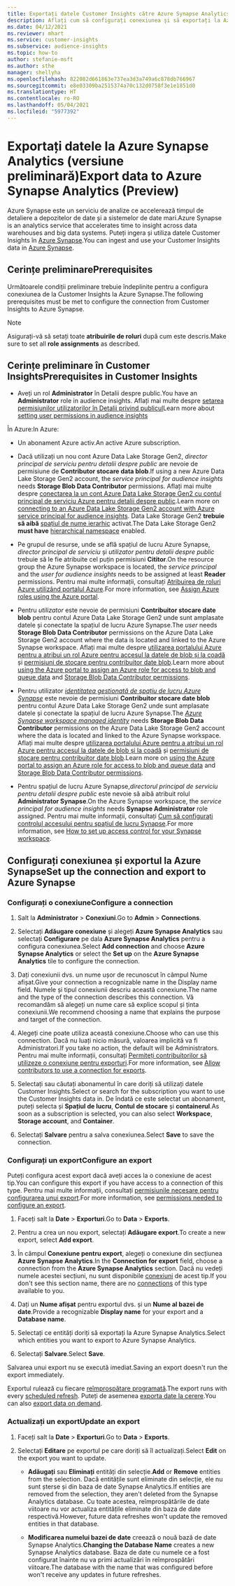 ```yaml
---
title: Exportați datele Customer Insights către Azure Synapse Analytics
description: Aflați cum să configurați conexiunea și să exportați la Azure Synapse Analytics.
ms.date: 04/12/2021
ms.reviewer: mhart
ms.service: customer-insights
ms.subservice: audience-insights
ms.topic: how-to
author: stefanie-msft
ms.author: sthe
manager: shellyha
ms.openlocfilehash: 822082d661863e737ea3d3a749a6c878db766967
ms.sourcegitcommit: e8e03309ba2515374a70c132d0758f3e1e1851d0
ms.translationtype: HT
ms.contentlocale: ro-RO
ms.lasthandoff: 05/04/2021
ms.locfileid: "5977392"
---
```

# <a name="export-data-to-azure-synapse-analytics-preview"></a><span data-ttu-id="f4f2a-103">Exportați datele la Azure Synapse Analytics (versiune preliminară)</span><span class="sxs-lookup"><span data-stu-id="f4f2a-103">Export data to Azure Synapse Analytics (Preview)</span></span>

<span data-ttu-id="f4f2a-104">Azure Synapse este un serviciu de analize ce accelerează timpul de detaliere a depozitelor de date și a sistemelor de date mari.</span><span class="sxs-lookup"><span data-stu-id="f4f2a-104">Azure Synapse is an analytics service that accelerates time to insight across data warehouses and big data systems.</span></span> <span data-ttu-id="f4f2a-105">Puteți ingera și utiliza datele Customer Insights în [Azure Synapse](/azure/synapse-analytics/overview-what-is).</span><span class="sxs-lookup"><span data-stu-id="f4f2a-105">You can ingest and use your Customer Insights data in [Azure Synapse](/azure/synapse-analytics/overview-what-is).</span></span>

## <a name="prerequisites"></a><span data-ttu-id="f4f2a-106">Cerințe preliminare</span><span class="sxs-lookup"><span data-stu-id="f4f2a-106">Prerequisites</span></span>

<span data-ttu-id="f4f2a-107">Următoarele condiții preliminare trebuie îndeplinite pentru a configura conexiunea de la Customer Insights la Azure Synapse.</span><span class="sxs-lookup"><span data-stu-id="f4f2a-107">The following prerequisites must be met to configure the connection from Customer Insights to Azure Synapse.</span></span>

> [!NOTE]
> <span data-ttu-id="f4f2a-108">Asigurați-vă să setați toate **atribuirile de roluri** după cum este descris.</span><span class="sxs-lookup"><span data-stu-id="f4f2a-108">Make sure to set all **role assignments** as described.</span></span>  

## <a name="prerequisites-in-customer-insights"></a><span data-ttu-id="f4f2a-109">Cerințe preliminare în Customer Insights</span><span class="sxs-lookup"><span data-stu-id="f4f2a-109">Prerequisites in Customer Insights</span></span>

* <span data-ttu-id="f4f2a-110">Aveți un rol **Administrator** în Detalii despre public.</span><span class="sxs-lookup"><span data-stu-id="f4f2a-110">You have an **Administrator** role in audience insights.</span></span> <span data-ttu-id="f4f2a-111">Aflați mai multe despre [setarea permisiunilor utilizatorilor în Detalii privind publicul](permissions.md#assign-roles-and-permissions)</span><span class="sxs-lookup"><span data-stu-id="f4f2a-111">Learn more about [setting user permissions in audience insights](permissions.md#assign-roles-and-permissions)</span></span>

<span data-ttu-id="f4f2a-112">În Azure:</span><span class="sxs-lookup"><span data-stu-id="f4f2a-112">In Azure:</span></span> 

- <span data-ttu-id="f4f2a-113">Un abonament Azure activ.</span><span class="sxs-lookup"><span data-stu-id="f4f2a-113">An active Azure subscription.</span></span>

- <span data-ttu-id="f4f2a-114">Dacă utilizați un nou cont Azure Data Lake Storage Gen2, *director principal de serviciu pentru detalii despre public* are nevoie de permisiune de **Contributor stocare data blob**.</span><span class="sxs-lookup"><span data-stu-id="f4f2a-114">If using a new Azure Data Lake Storage Gen2 account, the *service principal for audience insights* needs **Storage Blob Data Contributor** permissions.</span></span> <span data-ttu-id="f4f2a-115">Aflați mai multe despre [conectarea la un cont Azure Data Lake Storage Gen2 cu contul principal de serviciu Azure pentru detalii despre public](connect-service-principal.md).</span><span class="sxs-lookup"><span data-stu-id="f4f2a-115">Learn more on [connecting to an Azure Data Lake Storage Gen2 account with Azure service principal for audience insights](connect-service-principal.md).</span></span> <span data-ttu-id="f4f2a-116">Data Lake Storage Gen2 **trebuie să aibă** [spațiul de nume ierarhic](/azure/storage/blobs/data-lake-storage-namespace) activat.</span><span class="sxs-lookup"><span data-stu-id="f4f2a-116">The Data Lake Storage Gen2 **must have** [hierarchical namespace](/azure/storage/blobs/data-lake-storage-namespace) enabled.</span></span>

- <span data-ttu-id="f4f2a-117">Pe grupul de resurse, unde se află spațiul de lucru Azure Synapse, *director principal de serviciu* și *utilizator pentru detalii despre public* trebuie să le fie atribuite cel puțin permisiuni **Cititor**.</span><span class="sxs-lookup"><span data-stu-id="f4f2a-117">On the resource group the Azure Synapse workspace is located, the *service principal* and the *user for audience insights* needs to be assigned at least **Reader** permissions.</span></span> <span data-ttu-id="f4f2a-118">Pentru mai multe informații, consultați [Atribuirea de roluri Azure utilizând portalul Azure](/azure/role-based-access-control/role-assignments-portal).</span><span class="sxs-lookup"><span data-stu-id="f4f2a-118">For more information, see [Assign Azure roles using the Azure portal](/azure/role-based-access-control/role-assignments-portal).</span></span>

- <span data-ttu-id="f4f2a-119">Pentru *utilizator* este nevoie de permisiuni **Contribuitor stocare date blob** pentru contul Azure Data Lake Storage Gen2 unde sunt amplasate datele și conectate la spațiul de lucru Azure Synapse.</span><span class="sxs-lookup"><span data-stu-id="f4f2a-119">The *user* needs **Storage Blob Data Contributor** permissions on the Azure Data Lake Storage Gen2 account where the data is located and linked to the Azure Synapse workspace.</span></span> <span data-ttu-id="f4f2a-120">Aflați mai multe despre [utilizarea portalului Azure pentru a atribui un rol Azure pentru accesul la datele de blob și la coadă](/azure/storage/common/storage-auth-aad-rbac-portal) și [permisiuni de stocare pentru contribuitor date blob](/azure/role-based-access-control/built-in-roles#storage-blob-data-contributor).</span><span class="sxs-lookup"><span data-stu-id="f4f2a-120">Learn more about [using the Azure portal to assign an Azure role for access to blob and queue data](/azure/storage/common/storage-auth-aad-rbac-portal) and [Storage Blob Data Contributor permissions](/azure/role-based-access-control/built-in-roles#storage-blob-data-contributor).</span></span>

- <span data-ttu-id="f4f2a-121">Pentru utilizator *[identitatea gestionată de spațiu de lucru Azure Synapse](/azure/synapse-analytics/security/synapse-workspace-managed-identity)* este nevoie de permisiuni **Contribuitor stocare date blob** pentru contul Azure Data Lake Storage Gen2 unde sunt amplasate datele și conectate la spațiul de lucru Azure Synapse.</span><span class="sxs-lookup"><span data-stu-id="f4f2a-121">The *[Azure Synapse workspace managed identity](/azure/synapse-analytics/security/synapse-workspace-managed-identity)* needs **Storage Blob Data Contributor** permissions on the Azure Data Lake Storage Gen2 account where the data is located and linked to the Azure Synapse workspace.</span></span> <span data-ttu-id="f4f2a-122">Aflați mai multe despre [utilizarea portalului Azure pentru a atribui un rol Azure pentru accesul la datele de blob și la coadă](/azure/storage/common/storage-auth-aad-rbac-portal) și [permisiuni de stocare pentru contribuitor date blob](/azure/role-based-access-control/built-in-roles#storage-blob-data-contributor).</span><span class="sxs-lookup"><span data-stu-id="f4f2a-122">Learn more on [using the Azure portal to assign an Azure role for access to blob and queue data](/azure/storage/common/storage-auth-aad-rbac-portal) and [Storage Blob Data Contributor permissions](/azure/role-based-access-control/built-in-roles#storage-blob-data-contributor).</span></span>

- <span data-ttu-id="f4f2a-123">Pentru spațiul de lucru Azure Synapse,*directorul principal de serviciu pentru detalii despre public* este nevoie să aibă atribuit rolul **Administrator Synapse**.</span><span class="sxs-lookup"><span data-stu-id="f4f2a-123">On the Azure Synapse workspace, the *service principal for audience insights* needs **Synapse Administrator** role assigned.</span></span> <span data-ttu-id="f4f2a-124">Pentru mai multe informații, consultați [Cum să configurați controlul accesului pentru spațiul de lucru Synapse](/azure/synapse-analytics/security/how-to-set-up-access-control).</span><span class="sxs-lookup"><span data-stu-id="f4f2a-124">For more information, see [How to set up access control for your Synapse workspace](/azure/synapse-analytics/security/how-to-set-up-access-control).</span></span>

## <a name="set-up-the-connection-and-export-to-azure-synapse"></a><span data-ttu-id="f4f2a-125">Configurați conexiunea și exportul la Azure Synapse</span><span class="sxs-lookup"><span data-stu-id="f4f2a-125">Set up the connection and export to Azure Synapse</span></span>

### <a name="configure-a-connection"></a><span data-ttu-id="f4f2a-126">Configurați o conexiune</span><span class="sxs-lookup"><span data-stu-id="f4f2a-126">Configure a connection</span></span>

1. <span data-ttu-id="f4f2a-127">Salt la **Administrator** > **Conexiuni**.</span><span class="sxs-lookup"><span data-stu-id="f4f2a-127">Go to **Admin** > **Connections**.</span></span>

1. <span data-ttu-id="f4f2a-128">Selectați **Adăugare conexiune** și alegeți **Azure Synapse Analytics** sau selectați **Configurare** pe dala **Azure Synapse Analytics** pentru a configura conexiunea.</span><span class="sxs-lookup"><span data-stu-id="f4f2a-128">Select **Add connection** and choose **Azure Synapse Analytics** or select the **Set up** on the **Azure Synapse Analytics** tile to configure the connection.</span></span>

1. <span data-ttu-id="f4f2a-129">Dați conexiunii dvs. un nume ușor de recunoscut în câmpul Nume afișat.</span><span class="sxs-lookup"><span data-stu-id="f4f2a-129">Give your connection a recognizable name in the Display name field.</span></span> <span data-ttu-id="f4f2a-130">Numele și tipul conexiunii descriu această conexiune.</span><span class="sxs-lookup"><span data-stu-id="f4f2a-130">The name and the type of the connection describes this connection.</span></span> <span data-ttu-id="f4f2a-131">Vă recomandăm să alegeți un nume care să explice scopul și ținta conexiunii.</span><span class="sxs-lookup"><span data-stu-id="f4f2a-131">We recommend choosing a name that explains the purpose and target of the connection.</span></span>

1. <span data-ttu-id="f4f2a-132">Alegeți cine poate utiliza această conexiune.</span><span class="sxs-lookup"><span data-stu-id="f4f2a-132">Choose who can use this connection.</span></span> <span data-ttu-id="f4f2a-133">Dacă nu luați nicio măsură, valoarea implicită va fi Administratori.</span><span class="sxs-lookup"><span data-stu-id="f4f2a-133">If you take no action, the default will be Administrators.</span></span> <span data-ttu-id="f4f2a-134">Pentru mai multe informații, consultați [Permiteți contribuitorilor să utilizeze o conexiune pentru exporturi](connections.md#allow-contributors-to-use-a-connection-for-exports).</span><span class="sxs-lookup"><span data-stu-id="f4f2a-134">For more information, see [Allow contributors to use a connection for exports](connections.md#allow-contributors-to-use-a-connection-for-exports).</span></span>

1. <span data-ttu-id="f4f2a-135">Selectați sau căutați abonamentul în care doriți să utilizați datele Customer Insights.</span><span class="sxs-lookup"><span data-stu-id="f4f2a-135">Select or search for the subscription you want to use the Customer Insights data in.</span></span> <span data-ttu-id="f4f2a-136">De îndată ce este selectat un abonament, puteți selecta și **Spațiul de lucru**, **Contul de stocare** și **containerul**.</span><span class="sxs-lookup"><span data-stu-id="f4f2a-136">As soon as a subscription is selected, you can also select **Workspace**, **Storage account**, and **Container**.</span></span>

1. <span data-ttu-id="f4f2a-137">Selectați **Salvare** pentru a salva conexiunea.</span><span class="sxs-lookup"><span data-stu-id="f4f2a-137">Select **Save** to save the connection.</span></span>

### <a name="configure-an-export"></a><span data-ttu-id="f4f2a-138">Configurați un export</span><span class="sxs-lookup"><span data-stu-id="f4f2a-138">Configure an export</span></span>

<span data-ttu-id="f4f2a-139">Puteți configura acest export dacă aveți acces la o conexiune de acest tip.</span><span class="sxs-lookup"><span data-stu-id="f4f2a-139">You can configure this export if you have access to a connection of this type.</span></span> <span data-ttu-id="f4f2a-140">Pentru mai multe informații, consultați [permisiunile necesare pentru configurarea unui export](export-destinations.md#set-up-a-new-export).</span><span class="sxs-lookup"><span data-stu-id="f4f2a-140">For more information, see [permissions needed to configure an export](export-destinations.md#set-up-a-new-export).</span></span>

1. <span data-ttu-id="f4f2a-141">Faceți salt la **Date** > **Exporturi**.</span><span class="sxs-lookup"><span data-stu-id="f4f2a-141">Go to **Data** > **Exports**.</span></span>

1. <span data-ttu-id="f4f2a-142">Pentru a crea un nou export, selectați **Adăugare export**.</span><span class="sxs-lookup"><span data-stu-id="f4f2a-142">To create a new export, select **Add export**.</span></span>

1. <span data-ttu-id="f4f2a-143">În câmpul **Conexiune pentru export**, alegeți o conexiune din secțiunea **Azure Synapse Analytics**.</span><span class="sxs-lookup"><span data-stu-id="f4f2a-143">In the **Connection for export** field, choose a connection from the **Azure Synapse Analytics** section.</span></span> <span data-ttu-id="f4f2a-144">Dacă nu vedeți numele acestei secțiuni, nu sunt disponibile [conexiuni](connections.md) de acest tip.</span><span class="sxs-lookup"><span data-stu-id="f4f2a-144">If you don't see this section name, there are no [connections](connections.md) of this type available to you.</span></span>

1. <span data-ttu-id="f4f2a-145">Dați un **Nume afișat** pentru exportul dvs. și un **Nume al bazei de date**.</span><span class="sxs-lookup"><span data-stu-id="f4f2a-145">Provide a recognizable **Display name** for your export and a **Database name**.</span></span>

1. <span data-ttu-id="f4f2a-146">Selectați ce entități doriți să exportați la Azure Synapse Analytics.</span><span class="sxs-lookup"><span data-stu-id="f4f2a-146">Select which entities you want to export to Azure Synapse Analytics.</span></span>

1. <span data-ttu-id="f4f2a-147">Selectați **Salvare**.</span><span class="sxs-lookup"><span data-stu-id="f4f2a-147">Select **Save**.</span></span>

<span data-ttu-id="f4f2a-148">Salvarea unui export nu se execută imediat.</span><span class="sxs-lookup"><span data-stu-id="f4f2a-148">Saving an export doesn't run the export immediately.</span></span>

<span data-ttu-id="f4f2a-149">Exportul rulează cu fiecare [reîmprospătare programată](system.md#schedule-tab).</span><span class="sxs-lookup"><span data-stu-id="f4f2a-149">The export runs with every [scheduled refresh](system.md#schedule-tab).</span></span> <span data-ttu-id="f4f2a-150">Puteți de asemenea [exporta date la cerere](export-destinations.md#run-exports-on-demand).</span><span class="sxs-lookup"><span data-stu-id="f4f2a-150">You can also [export data on demand](export-destinations.md#run-exports-on-demand).</span></span>

### <a name="update-an-export"></a><span data-ttu-id="f4f2a-151">Actualizați un export</span><span class="sxs-lookup"><span data-stu-id="f4f2a-151">Update an export</span></span>

1. <span data-ttu-id="f4f2a-152">Faceți salt la **Date** > **Exporturi**.</span><span class="sxs-lookup"><span data-stu-id="f4f2a-152">Go to **Data** > **Exports**.</span></span>

1. <span data-ttu-id="f4f2a-153">Selectați **Editare** pe exportul pe care doriți să îl actualizați.</span><span class="sxs-lookup"><span data-stu-id="f4f2a-153">Select **Edit** on the export you want to update.</span></span>

   - <span data-ttu-id="f4f2a-154">**Adăugați** sau **Eliminați** entități din selecție.</span><span class="sxs-lookup"><span data-stu-id="f4f2a-154">**Add** or **Remove** entities from the selection.</span></span> <span data-ttu-id="f4f2a-155">Dacă entitățile sunt eliminate din selecție, ele nu sunt șterse și din baza de date Synapse Analytics.</span><span class="sxs-lookup"><span data-stu-id="f4f2a-155">If entities are removed from the selection, they aren't deleted from the Synapse Analytics database.</span></span> <span data-ttu-id="f4f2a-156">Cu toate acestea, reîmprospătările de date viitoare nu vor actualiza entitățile eliminate din baza de date respectivă.</span><span class="sxs-lookup"><span data-stu-id="f4f2a-156">However, future data refreshes won't update the removed entities in that database.</span></span>

   - <span data-ttu-id="f4f2a-157">**Modificarea numelui bazei de date** creează o nouă bază de date Synapse Analytics.</span><span class="sxs-lookup"><span data-stu-id="f4f2a-157">**Changing the Database Name** creates a new Synapse Analytics database.</span></span> <span data-ttu-id="f4f2a-158">Baza de date cu numele ce a fost configurat înainte nu va primi actualizări în reîmprospătări viitoare.</span><span class="sxs-lookup"><span data-stu-id="f4f2a-158">The database with the name that was configured before won't receive any updates in future refreshes.</span></span>
